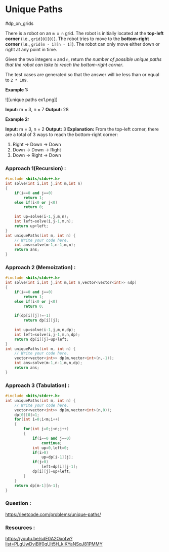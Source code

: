 # Unique Paths
#dp_on_grids

There is a robot on an `m x n` grid. The robot is initially located at the **top-left corner** (i.e., `grid[0][0]`). The robot tries to move to the **bottom-right corner** (i.e., `grid[m - 1][n - 1]`). The robot can only move either down or right at any point in time.

Given the two integers `m` and `n`, return _the number of possible unique paths that the robot can take to reach the bottom-right corner_.

The test cases are generated so that the answer will be less than or equal to `2 * 109`.

**Example 1:**

![[unique paths ex1.png]]

**Input:** m = 3, n = 7
**Output:** 28

**Example 2:**

**Input:** m = 3, n = 2
**Output:** 3
**Explanation:** From the top-left corner, there are a total of 3 ways to reach the bottom-right corner:
1. Right -> Down -> Down
2. Down -> Down -> Right
3. Down -> Right -> Down

### Approach 1(Recursion) :

```cpp
#include <bits/stdc++.h> 
int solve(int i,int j,int m,int n)
{
    if(i==0 and j==0)
        return 1;
    else if(i<0 or j<0)
        return 0;
    
    int up=solve(i-1,j,m,n);
    int left=solve(i,j-1,m,n);
    return up+left;
}
int uniquePaths(int m, int n) {
	// Write your code here.
    int ans=solve(m-1,n-1,m,n);
    return ans;
}
```



### Approach 2 (Memoization) :

```cpp
#include <bits/stdc++.h> 
int solve(int i,int j,int m,int n,vector<vector<int>> &dp)
{
    if(i==0 and j==0)
        return 1;
    else if(i<0 or j<0)
        return 0;
    
    if(dp[i][j]!=-1)
        return dp[i][j];
    
    int up=solve(i-1,j,m,n,dp);
    int left=solve(i,j-1,m,n,dp);
    return dp[i][j]=up+left;
}
int uniquePaths(int m, int n) {
	// Write your code here.
    vector<vector<int>> dp(m,vector<int>(n,-1));
    int ans=solve(m-1,n-1,m,n,dp);
    return ans;
}
```


### Approach 3 (Tabulation) :

```cpp
#include <bits/stdc++.h> 
int uniquePaths(int m, int n) {
	// Write your code here.
    vector<vector<int>> dp(m,vector<int>(n,0));
    dp[0][0]=1;
    for(int i=0;i<m;i++)
    {
        for(int j=0;j<n;j++)
        {
            if(i==0 and j==0)
                continue;
            int up=0,left=0;
            if(i>0)
                up=dp[i-1][j];
            if(j>0)
                left=dp[i][j-1];
            dp[i][j]=up+left;
        }
    }
    return dp[m-1][n-1];
}
```



### Question :
https://leetcode.com/problems/unique-paths/

### Resources :
https://youtu.be/sdE0A2Oxofw?list=PLgUwDviBIf0qUlt5H_kiKYaNSqJ81PMMY
